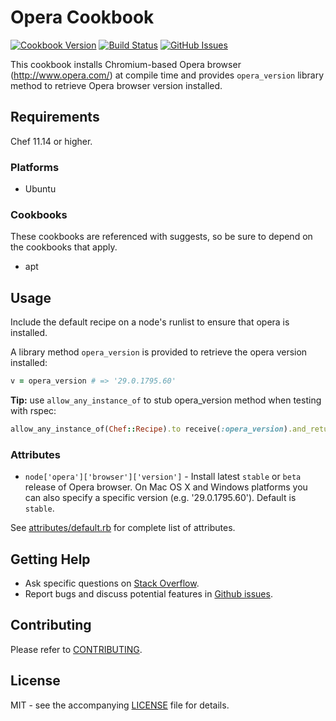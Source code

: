 # Opera Cookbook

[![Cookbook Version](http://img.shields.io/cookbook/v/opera.svg?style=flat-square)][cookbook]
[![Build Status](http://img.shields.io/travis/dhoer/chef-opera.svg?style=flat-square)][travis]
[![GitHub Issues](http://img.shields.io/github/issues/dhoer/chef-opera.svg?style=flat-square)][github]

[cookbook]: https://supermarket.chef.io/cookbooks/opera
[travis]: https://travis-ci.org/dhoer/chef-opera
[github]: https://github.com/dhoer/chef-opera/issues
                          
This cookbook installs Chromium-based Opera browser (http://www.opera.com/) at compile time and provides 
`opera_version` library method  to retrieve Opera browser version installed.

## Requirements

Chef 11.14 or higher.

### Platforms

- Ubuntu

### Cookbooks

These cookbooks are referenced with suggests, so be sure to depend on the cookbooks that apply.

- apt

## Usage

Include the default recipe on a node's runlist to ensure that opera is installed.

A library method `opera_version` is provided to retrieve the opera version installed:

```ruby
v = opera_version # => '29.0.1795.60'
```

**Tip:** use `allow_any_instance_of` to stub opera_version method when testing with rspec:

```ruby
allow_any_instance_of(Chef::Recipe).to receive(:opera_version).and_return('29.0.1795.60')
```

### Attributes

- `node['opera']['browser']['version']` - Install latest `stable` or `beta` release of Opera browser.
On Mac OS X and Windows platforms you can also specify a specific version (e.g. '29.0.1795.60').  Default is `stable`.

See [attributes/default.rb](https://github.com/dhoer/chef-opera/blob/master/attributes/default.rb) for complete list 
of attributes.

## Getting Help

- Ask specific questions on [Stack Overflow](http://stackoverflow.com/questions/tagged/chef-opera).
- Report bugs and discuss potential features in [Github issues](https://github.com/dhoer/chef-opera/issues).

## Contributing

Please refer to [CONTRIBUTING](https://github.com/dhoer/chef-opera/blob/master/CONTRIBUTING.md).

## License

MIT - see the accompanying [LICENSE](https://github.com/dhoer/chef-opera/blob/master/LICENSE.md) file for details.
